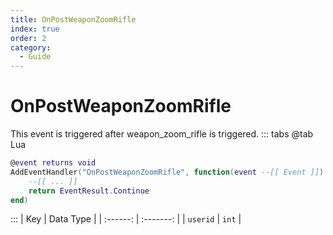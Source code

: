 ```yaml
---
title: OnPostWeaponZoomRifle
index: true
order: 2
category:
  - Guide
---
```


# OnPostWeaponZoomRifle
This event is triggered after weapon_zoom_rifle is triggered.
::: tabs
@tab Lua
```lua
@event returns void
AddEventHandler("OnPostWeaponZoomRifle", function(event --[[ Event ]])
    --[[ ... ]]
    return EventResult.Continue
end)
```

:::
|    Key   | Data Type |
| :------: | :-------: |
| `userid` |   `int`   |